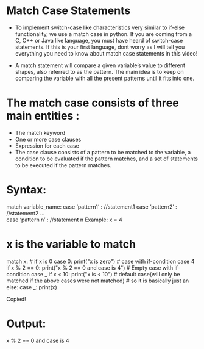 # Match Case Statements
- To implement switch-case like characteristics very similar to if-else functionality, we use a match case in python. If you are coming from a C, C++ or Java like language, you must have heard of switch-case statements. If this is your first language, dont worry as I will tell you everything you need to know about match case statements in this video!

- A match statement will compare a given variable’s value to different shapes, also referred to as the pattern. The main idea is to keep on comparing the variable with all the present patterns until it fits into one.

# The match case consists of three main entities :

- The match keyword
- One or more case clauses
- Expression for each case
- The case clause consists of a pattern to be matched to the variable, a condition to be evaluated if the pattern matches, and a set of statements to be executed if the pattern matches.

# Syntax:
match variable_name:
case ‘pattern1’ : //statement1
case ‘pattern2’ : //statement2
…  
 case ‘pattern n’ : //statement n
Example:
x = 4

# x is the variable to match

match x: # if x is 0
case 0:
print("x is zero") # case with if-condition
case 4 if x % 2 == 0:
print("x % 2 == 0 and case is 4") # Empty case with if-condition
case _ if x < 10:
print("x is < 10") # default case(will only be matched if the above cases were not matched) # so it is basically just an else:
case _:
print(x)

Copied!
# Output:
x % 2 == 0 and case is 4
